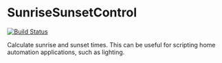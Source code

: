 SunriseSunsetControl
====================
[![Build Status](https://travis-ci.org/probonopd/srss-for-openwrt.svg)](https://travis-ci.org/probonopd/srss-for-openwrt)

Calculate sunrise and sunset times. This can be useful for scripting home automation applications, such as lighting.
